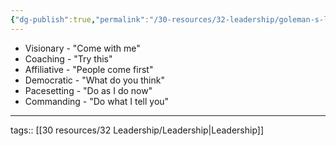 ```yaml
---
{"dg-publish":true,"permalink":"/30-resources/32-leadership/goleman-s-leadership-styles/","dgHomeLink":true,"dgPassFrontmatter":false}
---
```


  - Visionary - "Come with me"
  - Coaching - "Try this"
  - Affiliative - "People come first"
  - Democratic - "What do you think"
  - Pacesetting - "Do as I do now"
  - Commanding - "Do what I tell you"

---
tags:: [[30 resources/32 Leadership/Leadership|Leadership]]